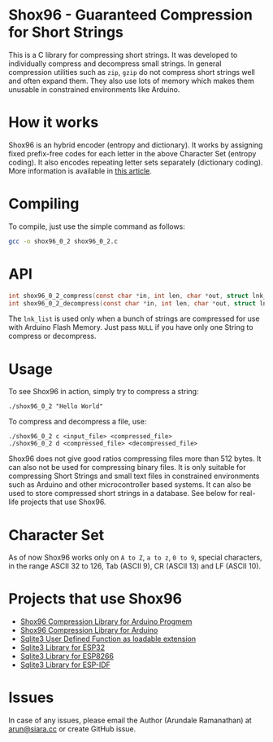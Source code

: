 # Shox96 - Guaranteed Compression for Short Strings

This is a C library for compressing short strings.  It was developed to individually compress and decompress small strings. In general compression utilities such as `zip`, `gzip` do not compress short strings well and often expand them. They also use lots of memory which makes them unusable in constrained environments like Arduino.

# How it works

Shox96 is an hybrid encoder (entropy and dictionary).  It works by assigning fixed prefix-free codes for each letter in the above Character Set (entropy coding).  It also encodes repeating letter sets separately (dictionary coding).  More information is available in [this article](Shox96_Article_0_2_0.pdf?raw=true).

# Compiling

To compile, just use the simple command as follows:

```sh
gcc -o shox96_0_2 shox96_0_2.c
```

# API

```C
int shox96_0_2_compress(const char *in, int len, char *out, struct lnk_lst *prev_lines);
int shox96_0_2_decompress(const char *in, int len, char *out, struct lnk_lst *prev_lines);
```

The `lnk_list` is used only when a bunch of strings are compressed for use with Arduino Flash Memory.  Just pass `NULL` if you have only one String to compress or decompress.

# Usage

To see Shox96 in action, simply try to compress a string:

```
./shox96_0_2 "Hello World"
```

To compress and decompress a file, use:

```
./shox96_0_2 c <input_file> <compressed_file>
./shox96_0_2 d <compressed_file> <decompressed_file>
```

Shox96 does not give good ratios compressing files more than 512 bytes.  It can also not be used for compressing binary files.  It is only suitable for compressing Short Strings and small text files in constrained environments such as Arduino and other microcontroller based systems.  It can also be used to store compressed short strings in a database. See below for real-life projects that use Shox96.

# Character Set

As of now Shox96 works only on `A to Z`, `a to z`, `0 to 9`, special characters, in the range ASCII 32 to 126, Tab (ASCII 9), CR (ASCII 13) and LF (ASCII 10).

# Projects that use Shox96

- [Shox96 Compression Library for Arduino Progmem](https://github.com/siara-cc/Shox96_Arduino_Progmem_lib)
- [Shox96 Compression Library for Arduino](https://github.com/siara-cc/Shox96_Arduino_lib)
- [Sqlite3 User Defined Function as loadable extension](https://github.com/siara-cc/Shox96_Sqlite_UDF)
- [Sqlite3 Library for ESP32](https://github.com/siara-cc/esp32_arduino_sqlite3_lib)
- [Sqlite3 Library for ESP8266](https://github.com/siara-cc/esp_arduino_sqlite3_lib)
- [Sqlite3 Library for ESP-IDF](https://github.com/siara-cc/esp32-idf-sqlite3)
 
# Issues

In case of any issues, please email the Author (Arundale Ramanathan) at arun@siara.cc or create GitHub issue.
